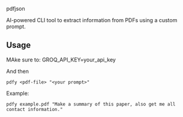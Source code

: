 pdfjson

AI-powered CLI tool to extract information from PDFs using a custom prompt.

## Usage

MAke sure to: GROQ_API_KEY=your_api_key

And then

```
pdfy <pdf-file> "<your prompt>"
```

Example:

```
pdfy example.pdf "Make a summary of this paper, also get me all contact information."
```
